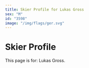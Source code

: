 ```yaml
---
title: Skier Profile for Lukas Gross
sex: "M"
id: "3598"
image: "/img/flags/ger.svg" 
---
```


# Skier Profile

This page is for: Lukas Gross.
    